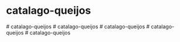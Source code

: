 # catalago-queijos
#   c a t a l a g o - q u e i j o s  
 # catalago-queijos
#   c a t a l a g o - q u e i j o s  
 # catalago-queijos
#   c a t a l a g o - q u e i j o s  
 
